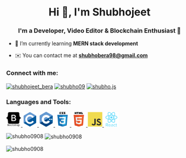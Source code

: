 <h1 align="center">Hi 👋, I'm Shubhojeet</h1>
<h3 align="center">I'm a Developer, Video Editor & Blockchain Enthusiast 🚀</h3>

- 🌱 I’m currently learning **MERN stack development**

- ✉️ You can contact me at **shubhobera98@gmail.com**

<h3 align="left">Connect with me:</h3>
<p align="left">
<a href="https://twitter.com/shubhojeet_bera" target="blank"><img align="center" src="https://raw.githubusercontent.com/rahuldkjain/github-profile-readme-generator/master/src/images/icons/Social/twitter.svg" alt="shubhojeet_bera" height="30" width="40" /></a>
<a href="https://linkedin.com/in/shubho09" target="blank"><img align="center" src="https://raw.githubusercontent.com/rahuldkjain/github-profile-readme-generator/master/src/images/icons/Social/linked-in-alt.svg" alt="shubho09" height="30" width="40" /></a>
<a href="https://instagram.com/shubho.js" target="blank"><img align="center" src="https://raw.githubusercontent.com/rahuldkjain/github-profile-readme-generator/master/src/images/icons/Social/instagram.svg" alt="shubho.js" height="30" width="40" /></a>
</p>

<h3 align="left">Languages and Tools:</h3>
<p align="left"> <a href="https://getbootstrap.com" target="_blank" rel="noreferrer"> <img src="https://raw.githubusercontent.com/devicons/devicon/master/icons/bootstrap/bootstrap-plain-wordmark.svg" alt="bootstrap" width="40" height="40"/> </a> <a href="https://www.cprogramming.com/" target="_blank" rel="noreferrer"> <img src="https://raw.githubusercontent.com/devicons/devicon/master/icons/c/c-original.svg" alt="c" width="40" height="40"/> </a> <a href="https://www.w3schools.com/cpp/" target="_blank" rel="noreferrer"> <img src="https://raw.githubusercontent.com/devicons/devicon/master/icons/cplusplus/cplusplus-original.svg" alt="cplusplus" width="40" height="40"/> </a> <a href="https://www.w3schools.com/css/" target="_blank" rel="noreferrer"> <img src="https://raw.githubusercontent.com/devicons/devicon/master/icons/css3/css3-original-wordmark.svg" alt="css3" width="40" height="40"/> </a> <a href="https://www.w3.org/html/" target="_blank" rel="noreferrer"> <img src="https://raw.githubusercontent.com/devicons/devicon/master/icons/html5/html5-original-wordmark.svg" alt="html5" width="40" height="40"/> </a> <a href="https://developer.mozilla.org/en-US/docs/Web/JavaScript" target="_blank" rel="noreferrer"> <img src="https://raw.githubusercontent.com/devicons/devicon/master/icons/javascript/javascript-original.svg" alt="javascript" width="40" height="40"/> </a> <a href="https://reactjs.org/" target="_blank" rel="noreferrer"> <img src="https://raw.githubusercontent.com/devicons/devicon/master/icons/react/react-original-wordmark.svg" alt="react" width="40" height="40"/> </a> </p>

<p><img align="left" src="https://github-readme-stats.vercel.app/api/top-langs?username=shubho0908&show_icons=true&locale=en&layout=compact" alt="shubho0908" /></p>

<p>&nbsp;<img align="center" src="https://github-readme-stats.vercel.app/api?username=shubho0908&show_icons=true&locale=en" alt="shubho0908" /></p>

<p><img align="center" src="https://github-readme-streak-stats.herokuapp.com/?user=shubho0908&" alt="shubho0908" /></p>
